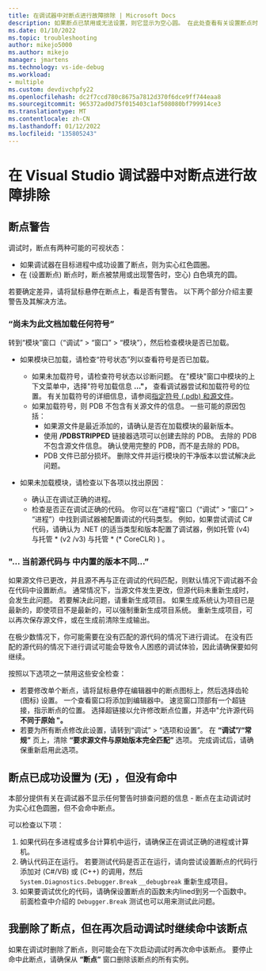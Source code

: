 ```yaml
---
title: 在调试器中对断点进行故障排除 | Microsoft Docs
description: 如果断点已禁用或无法设置，则它显示为空心圆。 在此处查看有关设置断点时可能发生的问题的信息。
ms.date: 01/10/2022
ms.topic: troubleshooting
author: mikejo5000
ms.author: mikejo
manager: jmartens
ms.technology: vs-ide-debug
ms.workload:
- multiple
ms.custom: devdivchpfy22
ms.openlocfilehash: dc2f7ccd780c8675a7812d370f6dce9ff744eaa8
ms.sourcegitcommit: 965372ad0d75f015403c1af508080bf799914ce3
ms.translationtype: MT
ms.contentlocale: zh-CN
ms.lasthandoff: 01/12/2022
ms.locfileid: "135805243"
---
```

# <a name="troubleshoot-breakpoints-in-the-visual-studio-debugger"></a>在 Visual Studio 调试器中对断点进行故障排除

## <a name="breakpoint-warnings"></a>断点警告

调试时，断点有两种可能的可视状态：

* 如果调试器在目标进程中成功设置了断点，则为实心红色圆圈。
* 在 (设置断点) 断点时，断点被禁用或出现警告时，空心) 白色填充的圆。

若要确定差异，请将鼠标悬停在断点上，看是否有警告。 以下两个部分介绍主要警告及其解决方法。

### <a name="no-symbols-have-been-loaded-for-this-document"></a>“尚未为此文档加载任何符号”

转到“模块”窗口（“调试” > “窗口” > “模块”），然后检查模块是否已加载。

* 如果模块已加载，请检查“符号状态”列以查看符号是否已加载。
  * 如果未加载符号，请检查符号状态以诊断问题。 在"模块"窗口中模块的上下文菜单中，选择"符号加载信息 **..."，** 查看调试器尝试和加载符号的位置。 有关加载符号的详细信息，请参阅[指定符号 (.pdb) 和源文件](../debugger/specify-symbol-dot-pdb-and-source-files-in-the-visual-studio-debugger.md)。
  * 如果加载符号，则 PDB 不包含有关源文件的信息。 一些可能的原因包括：
    * 如果源文件是最近添加的，请确认是否在加载模块的最新版本。
    * 使用 **/PDBSTRIPPED** 链接器选项可以创建去除的 PDB。 去除的 PDB 不包含源文件信息。 确认使用完整的 PDB，而不是去除的 PDB。
    * PDB 文件已部分损坏。 删除文件并运行模块的干净版本以尝试解决此问题。

* 如果未加载模块，请检查以下各项以找出原因：
  * 确认正在调试正确的进程。
  * 检查是否正在调试正确的代码。 你可以在“进程”窗口（“调试” > “窗口” > “进程”）中找到调试器被配置调试的代码类型。 例如，如果尝试调试 C# 代码，请确认为 .NET (的适当类型和版本配置了调试器，例如托管 (v4) 与托管 \* (v2 /v3) 与托管 \* (\* CoreCLR) ) 。

### <a name="-the-current-source-code-is-different-from-the-version-built-into"></a>"… 当前源代码与 中内置的版本不同...”

如果源文件已更改，并且源不再与正在调试的代码匹配，则默认情况下调试器不会在代码中设置断点。 通常情况下，当源文件发生更改，但源代码未重新生成时，会发生此问题。 若要解决此问题，请重新生成项目。 如果生成系统认为项目已是最新的，即使项目不是最新的，可以强制重新生成项目系统。 重新生成项目，可以再次保存源文件，或在生成前清除生成输出。

在极少数情况下，你可能需要在没有匹配的源代码的情况下进行调试。 在没有匹配的源代码的情况下进行调试可能会导致令人困惑的调试体验，因此请确保要如何继续。

按照以下选项之一禁用这些安全检查：

* 若要修改单个断点，请将鼠标悬停在编辑器中的断点图标上，然后选择齿轮 (图标) 设置。 一个查看窗口将添加到编辑器中。 速览窗口顶部有一个超链接，指示断点的位置。 选择超链接以允许修改断点位置，并选中"允许源代码 **不同于原始 "。**
* 若要为所有断点修改此设置，请转到“调试” > “选项和设置”。 在 **“调试”/“常规”** 页上，清除 **“要求源文件与原始版本完全匹配”** 选项。 完成调试后，请确保重新启用此选项。

## <a name="the-breakpoint-was-successfully-set-no-warning-but-didnt-hit"></a>断点已成功设置为 (无) ，但没有命中

本部分提供有关在调试器不显示任何警告时排查问题的信息 - 断点在主动调试时为实心红色圆圈，但不会命中断点。

可以检查以下项：

1. 如果代码在多进程或多台计算机中运行，请确保正在调试正确的进程或计算机。
2. 确认代码正在运行。 若要测试代码是否正在运行，请向尝试设置断点的代码行添加对 (C#/VB) 或 (C++) 的调用，然后 `System.Diagnostics.Debugger.Break` `__debugbreak` 重新生成项目。
3. 如果要调试优化的代码，请确保设置断点的函数未内lined到另一个函数中。 前面检查中介绍的 `Debugger.Break` 测试也可以用来测试此问题。

## <a name="i-deleted-a-breakpoint-but-i-continue-to-hit-it-when-i-start-debugging-again"></a>我删除了断点，但在再次启动调试时继续命中该断点

如果在调试时删除了断点，则可能会在下次启动调试时再次命中该断点。 要停止命中此断点，请确保从 **“断点”** 窗口删除该断点的所有实例。
